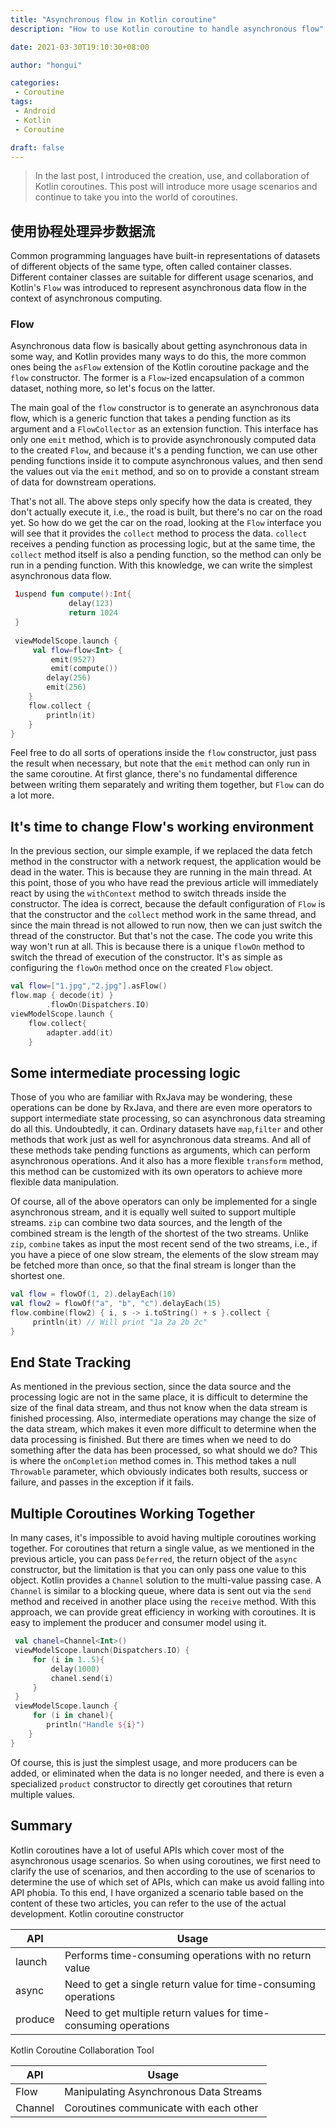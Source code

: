 ```yaml
---
title: "Asynchronous flow in Kotlin coroutine"
description: "How to use Kotlin coroutine to handle asynchronous flow"

date: 2021-03-30T19:10:30+08:00

author: "hongui"

categories:
 - Coroutine
tags:
 - Android
 - Kotlin
 - Coroutine

draft: false
---
```


> In the last post, I introduced the creation, use, and collaboration of Kotlin coroutines. This post will introduce more usage scenarios and continue to take you into the world of coroutines.

## 使用协程处理异步数据流
Common programming languages have built-in representations of datasets of different objects of the same type, often called container classes. Different container classes are suitable for different usage scenarios, and Kotlin's `Flow` was introduced to represent asynchronous data flow in the context of asynchronous computing.

### Flow
Asynchronous data flow is basically about getting asynchronous data in some way, and Kotlin provides many ways to do this, the more common ones being the `asFlow` extension of the Kotlin coroutine package and the `flow` constructor. The former is a `Flow`-ized encapsulation of a common dataset, nothing more, so let's focus on the latter.

The main goal of the `flow` constructor is to generate an asynchronous data flow, which is a generic function that takes a pending function as its argument and a `FlowCollector` as an extension function. This interface has only one `emit` method, which is to provide asynchronously computed data to the created `Flow`, and because it's a pending function, we can use other pending functions inside it to compute asynchronous values, and then send the values out via the `emit` method, and so on to provide a constant stream of data for downstream operations.

That's not all. The above steps only specify how the data is created, they don't actually execute it, i.e., the road is built, but there's no car on the road yet. So how do we get the car on the road, looking at the `Flow` interface you will see that it provides the `collect` method to process the data. `collect` receives a pending function as processing logic, but at the same time, the `collect` method itself is also a pending function, so the method can only be run in a pending function. With this knowledge, we can write the simplest asynchronous data flow.
```kotlin
 1uspend fun compute():Int{
             delay(123)
             return 1024
 }
 
 viewModelScope.launch {
     val flow=flow<Int> {
         emit(9527)
         emit(compute())
        delay(256)
        emit(256)
    }
    flow.collect {
        println(it)
    }
}
```
Feel free to do all sorts of operations inside the `flow` constructor, just pass the result when necessary, but note that the `emit` method can only run in the same coroutine. At first glance, there's no fundamental difference between writing them separately and writing them together, but `Flow` can do a lot more.

## It's time to change Flow's working environment
In the previous section, our simple example, if we replaced the data fetch method in the constructor with a network request, the application would be dead in the water. This is because they are running in the main thread. At this point, those of you who have read the previous article will immediately react by using the `withContext` method to switch threads inside the constructor. The idea is correct, because the default configuration of `Flow` is that the constructor and the `collect` method work in the same thread, and since the main thread is not allowed to run now, then we can just switch the thread of the constructor. But that's not the case. The code you write this way won't run at all. This is because there is a unique `flowOn` method to switch the thread of execution of the constructor. It's as simple as configuring the `flowOn` method once on the created `Flow` object.
```kotlin
val flow=["1.jpg","2.jpg"].asFlow()
flow.map { decode(it) }
        .flowOn(Dispatchers.IO)
viewModelScope.launch {
    flow.collect{
        adapter.add(it)
    }
```
## Some intermediate processing logic

Those of you who are familiar with RxJava may be wondering, these operations can be done by RxJava, and there are even more operators to support intermediate state processing, so can asynchronous data streaming do all this. Undoubtedly, it can. Ordinary datasets have `map`,`filter` and other methods that work just as well for asynchronous data streams. And all of these methods take pending functions as arguments, which can perform asynchronous operations. And it also has a more flexible `transform` method, this method can be customized with its own operators to achieve more flexible data manipulation.

Of course, all of the above operators can only be implemented for a single asynchronous stream, and it is equally well suited to support multiple streams. `zip` can combine two data sources, and the length of the combined stream is the length of the shortest of the two streams. Unlike `zip`, `combine` takes as input the most recent send of the two streams, i.e., if you have a piece of one slow stream, the elements of the slow stream may be fetched more than once, so that the final stream is longer than the shortest one.
```kotlin
val flow = flowOf(1, 2).delayEach(10)
val flow2 = flowOf("a", "b", "c").delayEach(15)
flow.combine(flow2) { i, s -> i.toString() + s }.collect {
     println(it) // Will print "1a 2a 2b 2c"
}
```
## End State Tracking
As mentioned in the previous section, since the data source and the processing logic are not in the same place, it is difficult to determine the size of the final data stream, and thus not know when the data stream is finished processing. Also, intermediate operations may change the size of the data stream, which makes it even more difficult to determine when the data processing is finished. But there are times when we need to do something after the data has been processed, so what should we do? This is where the `onCompletion` method comes in. This method takes a null `Throwable` parameter, which obviously indicates both results, success or failure, and passes in the exception if it fails.

## Multiple Coroutines Working Together
In many cases, it's impossible to avoid having multiple coroutines working together. For coroutines that return a single value, as we mentioned in the previous article, you can pass `Deferred`, the return object of the `async` constructor, but the limitation is that you can only pass one value to this object. Kotlin provides a `Channel` solution to the multi-value passing case. A `Channel` is similar to a blocking queue, where data is sent out via the `send` method and received in another place using the `receive` method. With this approach, we can provide great efficiency in working with coroutines. It is easy to implement the producer and consumer model using it.
```kotlin
 val chanel=Channel<Int>()
 viewModelScope.launch(Dispatchers.IO) {
     for (i in 1..5){
         delay(1000)
         chanel.send(i)
     }
 }
 viewModelScope.launch { 
     for (i in chanel){
        println("Handle ${i}")
    }
}
```
Of course, this is just the simplest usage, and more producers can be added, or eliminated when the data is no longer needed, and there is even a specialized `product` constructor to directly get coroutines that return multiple values.

## Summary
Kotlin coroutines have a lot of useful APIs which cover most of the asynchronous usage scenarios. So when using coroutines, we first need to clarify the use of scenarios, and then according to the use of scenarios to determine the use of which set of APIs, which can make us avoid falling into API phobia. To this end, I have organized a scenario table based on the content of these two articles, you can refer to the use of the actual development.
Kotlin coroutine constructor

| API	| Usage |
| ---   | ---     |
| launch |	Performs time-consuming operations with no return value |
| async	| Need to get a single return value for time-consuming operations |
| produce	| Need to get multiple return values for time-consuming operations |

Kotlin Coroutine Collaboration Tool

| API	| Usage |
| ---   | ---     |
| Flow |	Manipulating Asynchronous Data Streams |
| Channel |	Coroutines communicate with each other |